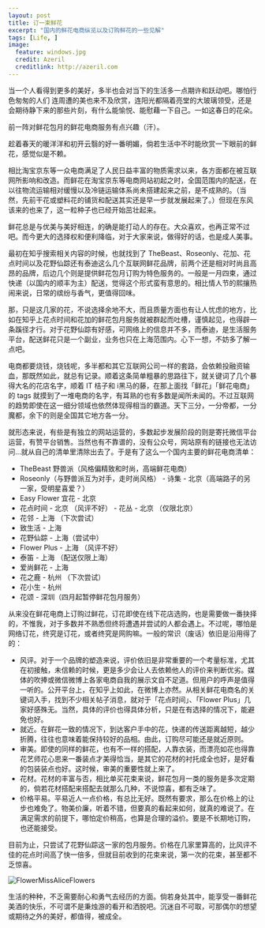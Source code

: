 ```yaml
---
layout: post
title: 订一束鲜花
excerpt: "国内的鲜花电商纵览以及订购鲜花的一些见解"
tags: [Life, ]
image:
  feature: windows.jpg
  credit: Azeril
  creditlink: http://azeril.com
---
```



当一个人看得到更多的美好，多半也会对当下的生活多一点期许和跃动吧。哪怕行色匆匆的人们 连周遭的美也来不及欣赏，连阳光都隔着亮堂的大玻璃领受，还是会期待静下来的那些片刻，有什么能愉悦、能慰藉一下自己。一如这春日的花朵。

前一阵对鲜花包月的鲜花电商服务有点兴趣（汗）。

趁着春天的暖洋洋和初开云翳的好一番明媚，倘若生活中不时能欣赏一下眼前的鲜花，感觉似是不赖。

相比淘宝京东等一众电商满足了人民日益丰富的物质需求以来，各方面都在被互联网所影响和改造。而鲜花在淘宝京东等电商网站初起之时，全国范围内的配送，在以往物流运输相对缓慢以及冷链运输体系尚未搭建起来之前，是不成熟的。（当然，先前干花或塑料花的铺货和配送其实还是早一步就发展起来了。）但现在东风该来的也来了，这一粒种子也已经开始茁壮起来。

鲜花总是与优美与美好相连，的确是能打动人的存在。大众喜欢，也再正常不过吧。而今更大的选择权和便利降临，对于大家来说，做得好的话，也是成人美事。

最初在知乎搜索相关内容的时候，也就找到了 TheBeast、Roseonly、花加、花点时间以及花野仙踪还有泰迪这么几个互联网鲜花品牌，前两个还是相对时尚且高昂的品牌，后边几个则是提供鲜花包月订购为特色服务的。一般是一月四束，通过快递（以国内的顺丰为主）配送，觉得这个形式蛮有意思的。相比情人节的熙攘热闹来说，日常的缤纷与香气，更值得回味。

那，只是这几家的花，不说选择余地不大，而且质量方面也有让人忧虑的地方，比如在知乎上花点时间和花加的鲜花包月服务就被群起而吐槽，谨慎起见，也得辟一条蹊径才行。对于花野仙踪有好感，可网络上的信息并不多，而泰迪，是生活服务平台，配送鲜花只是一个副业，业务也只在上海范围内。心下一想，不妨多了解一点吧。

电商都要烧钱，烧钱呢，多半都和其它互联网公司一样的套路，会依赖投融资输血，那既然如此，就总有记录。顺着这条简单粗暴的思路往下，就关键词了几个暴得大名的花店名字，顺着 IT 桔子和 i黑马的藤，在那上面找「鲜花」「鲜花电商」的 tags 就摸到了一堆电商的名字，有耳熟的也有多数是闻所未闻的。不过互联网的趋势即使在这一细分领域也依然体现得相当的霸道。天下三分，一分帝都，一分魔都，余下的则是全国其它地方各一分。

就形态来说，有些是有独立的网站运营的，多数起步发展阶段的则是寄托微信平台运营，有赞平台销售。当然也有不靠谱的，没有公众号，网站原有的链接也无法访问...就从自己的清单里清除出去了。于是有了这么一个国内主要的鲜花电商清单：

- TheBeast 野兽派（风格偏精致和时尚，高端鲜花电商）
- Roseonly（与野兽派互为对手，走时尚风格） - 诗集 - 北京（高端路子的另一家，受明星喜爱？） 
- Easy Flower 宜花 - 北京
- 花点时间 - 北京 （风评不好） - 花丛 - 北京 （仅限北京）
- 花邻 - 上海 （下次尝试）
- 致生活 - 上海
- 花野仙踪 - 上海（尝试中）
- Flower Plus - 上海 （风评不好）
- 泰笛 - 上海 （配送仅限上海）
- 爱尚鲜花 - 上海
- 花之鹿 - 杭州 （下次尝试）
- 花小生 - 杭州
- 花颂 - 深圳（四月起暂停鲜花包月服务）

从来没在鲜花电商上订购过鲜花，订花即使在线下花店选购，也是需要做一番抉择的，不惟我，对于多数并不熟悉但终将遭遇并尝试的人都会遇上。不过呢，哪怕是网络订花，终究是订花，或者终究是网购嘛。一般的常识（废话）依旧是沿用得了的：

- 风评。对于一个品牌的塑造来说，评价依旧是非常重要的一个考量标准，尤其在初接触，未信赖的时候，更是多少会让人去依赖他人的评价来判断优劣。媒体的吹捧或微信微博上各家电商自我的展示文自不足道。但用户的呼声是值得一听的。公开平台上，在知乎上如此，在微博上亦然。从相关鲜花电商名的关键词入手，找到不少相关帖子消息，就对于「花点时间」、「Flower Plus」几家好感殊无。当然，具体的评价也得具体分析，只是在有选择的情况下，能避免也好。
- 就近。在鲜花一致的情况下，到达客户手中的花，快递的传送距离越短，越少折腾，往往也意味着能保持较好的品相。由此，订购尽可能还是就近原则。
- 审美。即使的同样的鲜花，也有不一样的搭配，人靠衣装，而漂亮如花也得靠花艺师花心思来一番装点才美得恰当，是其它的花材的衬托成全也好，是好看的包装装点也好。这时候，审美的重要性就上来了。
- 花材。花材的丰富与否，相比单买花束来说，鲜花包月一类的服务是多次定期的，倘若花材搭配来搭配去就那么几种，不说惊喜，都有乏味了。
- 价格平易。平易近人一点价格，有总比无好。既然有要求，那么在价格上的让步也难免了。物美价廉，听着不错，但要真的看起来如何，就真的难说了。在满足需求的前提下，哪怕定价稍高，也算是合理的溢价。要是不长期地订购，也还能接受。

目前为止，只尝试了花野仙踪这一家的包月服务。价格在几家里算高的，比风评不佳的花点时间高了快一倍多，但就目前收到的花束来说，第一次的花束，甚至都不乏惊喜。

![FlowerMissAliceFlowers](http://dreamofbook.qiniudn.com/FlowerMissAliceFlowers0328.jpg)

生活的种种，不乏需要耐心和勇气去经历的方面。倘若身处其中，能享受一番鲜花美酒的快乐，不可谓不是秉烛游的看开和洒脱吧。沉迷自不可取，可那偶尔的想望或期待之外的美好，都值得，被成全。

